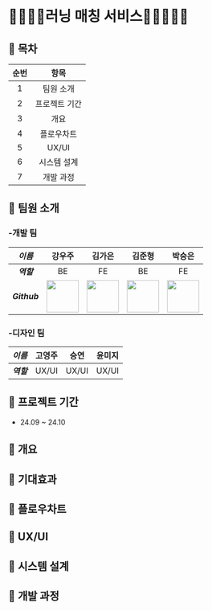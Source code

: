 # 🏃‍♂️🏃‍♀️러닝 매칭 서비스🏃‍➡️🏃‍♂️‍➡️

## 📜 목차

| 순번 | 항목 |
| :-: | :-: |
| 1 | 팀원 소개|
| 2 | 프로젝트 기간|
| 3 | 개요|
| 4 | 플로우차트|
| 5 | UX/UI|
| 6 | 시스템 설계 |
| 7 | 개발 과정 |

## 📌 팀원 소개

### -개발 팀
| _이름_ | 강우주 | 김가은 | 김준형 | 박승은 
|:-----:|:----:|:-----:|:----:|:----:|
| ___역할___ | BE | FE | BE | FE |
| ___Github___ | <a href="https://github.com/KangWooJu"><img src="https://avatars.githubusercontent.com/u/122527068?v=4" width="64" height="64"></a> | <a href="https://github.com/ganyaaaaa"><img src="https://avatars.githubusercontent.com/u/141535219?v=4" width="64" height="64"></a> | <a href="https://github.com/JHZLO"><img src="https://avatars.githubusercontent.com/u/105791673?v=4" width="64" height="64"></a> | <a href="https://github.com/sep037"><img src="https://avatars.githubusercontent.com/u/112964257?v=4" width="64" height="64"></a> |

### -디자인 팀
| _이름_ | 고영주 | 승연 | 윤미지  
|:-----:|:----:|:-----:|:----:|
| ___역할___ | UX/UI | UX/UI | UX/UI |

## 📌 프로젝트 기간
- 24.09 ~ 24.10

## 📌 개요
## 📌 기대효과
## 📌 플로우차트
## 📌 UX/UI
## 📌 시스템 설계
## 📌 개발 과정
